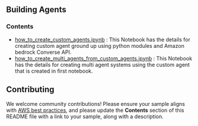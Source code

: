 <style>
  .md-typeset h1,
  .md-content__button {
    display: none;
  }
</style>


<h2>Building Agents</h2>


<h3>Contents</h3>

- [how_to_create_custom_agents.ipynb](https://github.com/aws-samples/amazon-bedrock-samples/agents/introduction-to-agents/how_to_create_custom_agents.ipynb) : This Notebook has the details for creating custom agent ground up using python modules and Amazon bedrock Converse API.
- [how_to_create_multi_agents_from_custom_agents.ipynb](https://github.com/aws-samples/amazon-bedrock-samples/agents/introduction-to-agents/how_to_create_multi_agents_from_custom_agents.ipynb) : This Notebook has the details for creating multi agent systems using the custom agent that is created in first notebook.


<h2>Contributing</h2>

We welcome community contributions! Please ensure your sample aligns with  [AWS best practices](https://aws.amazon.com/architecture/well-architected/), and please update the **Contents** section of this README file with a link to your sample, along with a description.
